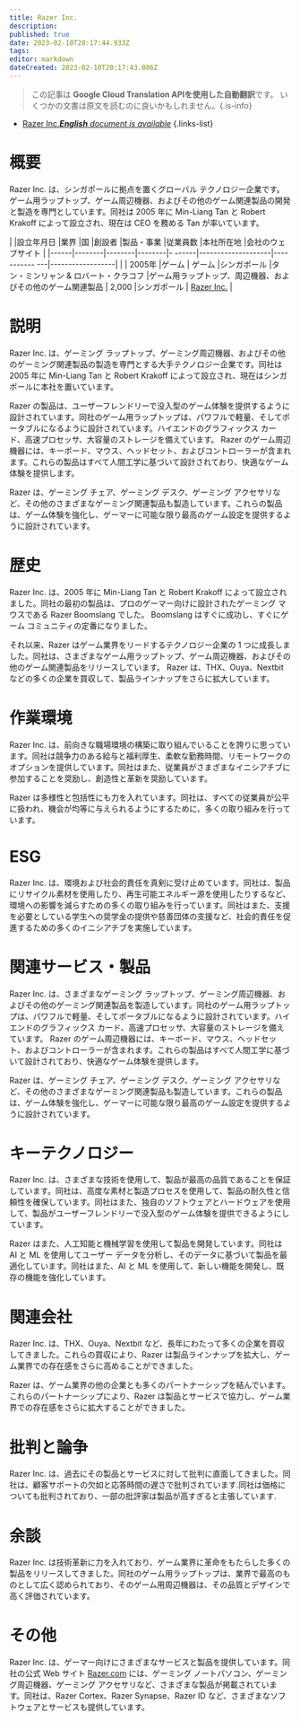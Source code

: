 ```yaml
---
title: Razer Inc.
description: 
published: true
date: 2023-02-10T20:17:44.933Z
tags: 
editor: markdown
dateCreated: 2023-02-10T20:17:43.086Z
---
```


> この記事は **Google Cloud Translation APIを使用した自動翻訳**です。
いくつかの文書は原文を読むのに良いかもしれません。{.is-info}



- [Razer Inc.***English** document is available*](/en/Knowledge-base/Dictionary/Company/razer-inc-)
{.links-list}


# 概要

Razer Inc. は、シンガポールに拠点を置くグローバル テクノロジー企業です。ゲーム用ラップトップ、ゲーム周辺機器、およびその他のゲーム関連製品の開発と製造を専門としています。同社は 2005 年に Min-Liang Tan と Robert Krakoff によって設立され、現在は CEO を務める Tan が率いています。

| |設立年月日 |業界 |国 |創設者 |製品・事業 |従業員数 |本社所在地 |会社のウェブサイト |
|------|--------|--------|--------|- ------|--------------------|----------- ---|------------------|
| | 2005年 |ゲーム | ゲーム |シンガポール |タン・ミンリャン & ロバート・クラコフ |ゲーム用ラップトップ、周辺機器、およびその他のゲーム関連製品 | 2,000 |シンガポール | [Razer Inc.](https://www.razer.com/) |

# 説明

Razer Inc. は、ゲーミング ラップトップ、ゲーミング周辺機器、およびその他のゲーミング関連製品の製造を専門とする大手テクノロジー企業です。同社は 2005 年に Min-Liang Tan と Robert Krakoff によって設立され、現在はシンガポールに本社を置いています。

Razer の製品は、ユーザーフレンドリーで没入型のゲーム体験を提供するように設計されています。同社のゲーム用ラップトップは、パワフルで軽量、そしてポータブルになるように設計されています。ハイエンドのグラフィックス カード、高速プロセッサ、大容量のストレージを備えています。 Razer のゲーム周辺機器には、キーボード、マウス、ヘッドセット、およびコントローラーが含まれます。これらの製品はすべて人間工学に基づいて設計されており、快適なゲーム体験を提供します。

Razer は、ゲーミング チェア、ゲーミング デスク、ゲーミング アクセサリなど、その他のさまざまなゲーミング関連製品も製造しています。これらの製品は、ゲーム体験を強化し、ゲーマーに可能な限り最高のゲーム設定を提供するように設計されています。

# 歴史

Razer Inc. は、2005 年に Min-Liang Tan と Robert Krakoff によって設立されました。同社の最初の製品は、プロのゲーマー向けに設計されたゲーミング マウスである Razer Boomslang でした。 Boomslang はすぐに成功し、すぐにゲーム コミュニティの定番になりました。

それ以来、Razer はゲーム業界をリードするテクノロジー企業の 1 つに成長しました。同社は、さまざまなゲーム用ラップトップ、ゲーム周辺機器、およびその他のゲーム関連製品をリリースしています。 Razer は、THX、Ouya、Nextbit などの多くの企業を買収して、製品ラインナップをさらに拡大しています。

# 作業環境

Razer Inc. は、前向きな職場環境の構築に取り組んでいることを誇りに思っています。同社は競争力のある給与と福利厚生、柔軟な勤務時間、リモートワークのオプションを提供しています。同社はまた、従業員がさまざまなイニシアチブに参加することを奨励し、創造性と革新を奨励しています。

Razer は多様性と包括性にも力を入れています。同社は、すべての従業員が公平に扱われ、機会が均等に与えられるようにするために、多くの取り組みを行っています。

# ESG

Razer Inc. は、環境および社会的責任を真剣に受け止めています。同社は、製品にリサイクル素材を使用したり、再生可能エネルギー源を使用したりするなど、環境への影響を減らすための多くの取り組みを行っています。同社はまた、支援を必要としている学生への奨学金の提供や慈善団体の支援など、社会的責任を促進するための多くのイニシアチブを実施しています。

# 関連サービス・製品

Razer Inc. は、さまざまなゲーミング ラップトップ、ゲーミング周辺機器、およびその他のゲーミング関連製品を製造しています。同社のゲーム用ラップトップは、パワフルで軽量、そしてポータブルになるように設計されています。ハイエンドのグラフィックス カード、高速プロセッサ、大容量のストレージを備えています。 Razer のゲーム周辺機器には、キーボード、マウス、ヘッドセット、およびコントローラーが含まれます。これらの製品はすべて人間工学に基づいて設計されており、快適なゲーム体験を提供します。

Razer は、ゲーミング チェア、ゲーミング デスク、ゲーミング アクセサリなど、その他のさまざまなゲーミング関連製品も製造しています。これらの製品は、ゲーム体験を強化し、ゲーマーに可能な限り最高のゲーム設定を提供するように設計されています。

# キーテクノロジー

Razer Inc. は、さまざまな技術を使用して、製品が最高の品質であることを保証しています。同社は、高度な素材と製造プロセスを使用して、製品の耐久性と信頼性を確保しています。同社はまた、独自のソフトウェアとハードウェアを使用して、製品がユーザーフレンドリーで没入型のゲーム体験を提供できるようにしています。

Razer はまた、人工知能と機械学習を使用して製品を開発しています。同社は AI と ML を使用してユーザー データを分析し、そのデータに基づいて製品を最適化しています。同社はまた、AI と ML を使用して、新しい機能を開発し、既存の機能を強化しています。

# 関連会社

Razer Inc. は、THX、Ouya、Nextbit など、長年にわたって多くの企業を買収してきました。これらの買収により、Razer は製品ラインナップを拡大し、ゲーム業界での存在感をさらに高めることができました。

Razer は、ゲーム業界の他の企業とも多くのパートナーシップを結んでいます。これらのパートナーシップにより、Razer は製品とサービスで協力し、ゲーム業界での存在感をさらに拡大することができました。

# 批判と論争

Razer Inc. は、過去にその製品とサービスに対して批判に直面してきました。同社は、顧客サポートの欠如と応答時間の遅さで批判されています.同社は価格についても批判されており、一部の批評家は製品が高すぎると主張しています.

# 余談

Razer Inc. は技術革新に力を入れており、ゲーム業界に革命をもたらした多くの製品をリリースしてきました。同社のゲーム用ラップトップは、業界で最高のものとして広く認められており、そのゲーム用周辺機器は、その品質とデザインで高く評価されています。

# その他

Razer Inc. は、ゲーマー向けにさまざまなサービスと製品を提供しています。同社の公式 Web サイト [Razer.com](https://www.razer.com/) には、ゲーミング ノートパソコン、ゲーミング周辺機器、ゲーミング アクセサリなど、さまざまな製品が掲載されています。同社は、Razer Cortex、Razer Synapse、Razer ID など、さまざまなソフトウェアとサービスも提供しています。